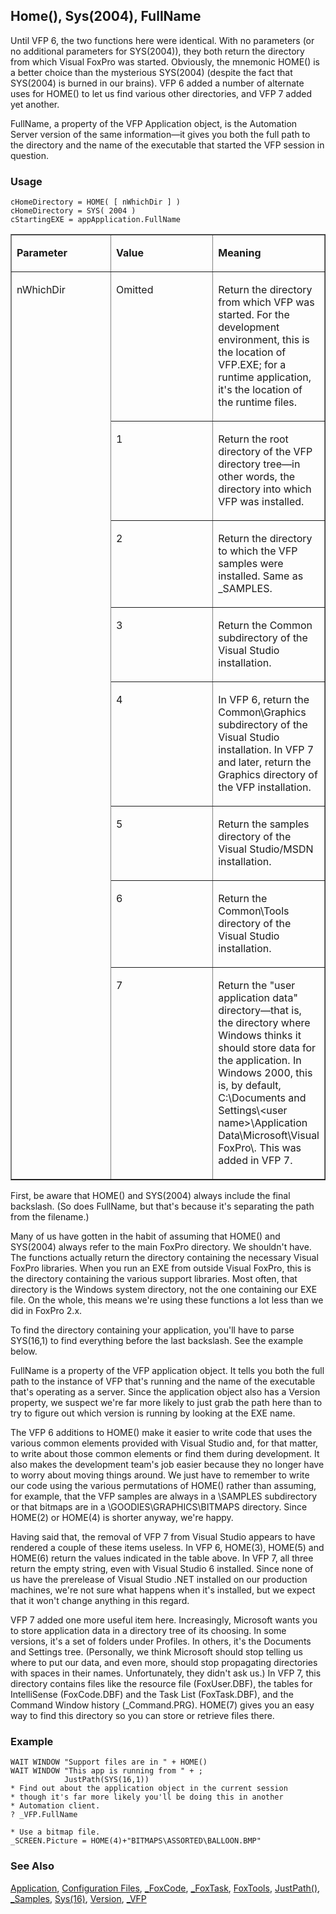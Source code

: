 ## Home(), Sys(2004), FullName

Until VFP 6, the two functions here were identical. With no parameters (or no additional parameters for SYS(2004)), they both return the directory from which Visual FoxPro was started. Obviously, the mnemonic HOME() is a better choice than the mysterious SYS(2004) (despite the fact that SYS(2004) is burned in our brains). VFP 6 added a number of alternate uses for HOME() to let us find various other directories, and VFP 7 added yet another.

FullName, a property of the VFP Application object, is the Automation Server version of the same information&mdash;it gives you both the full path to the directory and the name of the executable that started the VFP session in question.

### Usage

```foxpro
cHomeDirectory = HOME( [ nWhichDir ] )
cHomeDirectory = SYS( 2004 )
cStartingEXE = appApplication.FullName
```
<table border cellspacing=0 cellpadding=0 width=100%>
<tr>
  <td width=32% valign=top>
  <p><b>Parameter</b></p>
  </td>
  <td width=23% valign=top>
  <p><b>Value</b></p>
  </td>
  <td width=45% valign=top>
  <p><b>Meaning</b></p>
  </td>
 </tr>
<tr>
  <td width=32% rowspan=8 valign=top>
  <p>nWhichDir</p>
  </td>
  <td width=23% valign=top>
  <p>Omitted</p>
  </td>
  <td width=45% valign=top>
  <p>Return the directory from which VFP was started. For the development environment, this is the location of VFP.EXE; for a runtime application, it's the location of the runtime files.</p>
  </td>
 </tr>
<tr>
  <td width=33% valign=top>
  <p>1</p>
  </td>
  <td width=67% valign=top>
  <p>Return the root directory of the VFP directory tree&mdash;in other words, the directory into which VFP was installed.</p>
  </td>
 </tr>
<tr>
  <td width=33% valign=top>
  <p>2</p>
  </td>
  <td width=67% valign=top>
  <p>Return the directory to which the VFP samples were installed. Same as _SAMPLES.</p>
  </td>
 </tr>
<tr>
  <td width=33% valign=top>
  <p>3</p>
  </td>
  <td width=67% valign=top>
  <p>Return the Common subdirectory of the Visual Studio installation.</p>
  </td>
 </tr>
<tr>
  <td width=33% valign=top>
  <p>4</p>
  </td>
  <td width=67% valign=top>
  <p>In VFP 6, return the Common\Graphics subdirectory of the Visual Studio installation. In VFP 7 and later, return the Graphics directory of the VFP installation.</p>
  </td>
 </tr>
<tr>
  <td width=33% valign=top>
  <p>5</p>
  </td>
  <td width=67% valign=top>
  <p>Return the samples directory of the Visual Studio/MSDN installation.</p>
  </td>
 </tr>
<tr>
  <td width=33% valign=top>
  <p>6</p>
  </td>
  <td width=67% valign=top>
  <p>Return the Common\Tools directory of the Visual Studio installation.</p>
  </td>
 </tr>
<tr>
  <td width=33% valign=top>
  <p>7</p>
  </td>
  <td width=67% valign=top>
  <p>Return the &quot;user application data&quot; directory&mdash;that is, the directory where Windows thinks it should store data for the application. In Windows 2000, this is, by default, C:\Documents and Settings\&lt;user name&gt;\Application Data\Microsoft\Visual FoxPro\. This was added in VFP 7.</p>
  </td>
 </tr>
</table>

First, be aware that HOME() and SYS(2004) always include the final backslash. (So does FullName, but that's because it's separating the path from the filename.)

Many of us have gotten in the habit of assuming that HOME() and SYS(2004) always refer to the main FoxPro directory. We shouldn't have. The functions actually return the directory containing the necessary Visual FoxPro libraries. When you run an EXE from outside Visual FoxPro, this is the directory containing the various support libraries. Most often, that directory is the Windows system directory, not the one containing our EXE file. On the whole, this means we're using these functions a lot less than we did in FoxPro 2.x.

To find the directory containing your application, you'll have to parse SYS(16,1) to find everything before the last backslash. See the example below.

FullName is a property of the VFP application object. It tells you both the full path to the instance of VFP that's running and the name of the executable that's operating as a server. Since the application object also has a Version property, we suspect we're far more likely to just grab the path here than to try to figure out which version is running by looking at the EXE name.

The VFP 6 additions to HOME() make it easier to write code that uses the various common elements provided with Visual Studio and, for that matter, to write about those common elements or find them during development. It also makes the development team's job easier because they no longer have to worry about moving things around. We just have to remember to write our code using the various permutations of HOME() rather than assuming, for example, that the VFP samples are always in a \SAMPLES subdirectory or that bitmaps are in a \GOODIES\GRAPHICS\BITMAPS directory. Since HOME(2) or HOME(4) is shorter anyway, we're happy. 

Having said that, the removal of VFP 7 from Visual Studio appears to have rendered a couple of these items useless. In VFP 6, HOME(3), HOME(5) and HOME(6) return the values indicated in the table above. In VFP 7, all three return the empty string, even with Visual Studio 6 installed. Since none of us have the prerelease of Visual Studio .NET installed on our production machines, we're not sure what happens when it's installed, but we expect that it won't change anything in this regard.

VFP 7 added one more useful item here. Increasingly, Microsoft wants you to store application data in a directory tree of its choosing. In some versions, it's a set of folders under Profiles. In others, it's the Documents and Settings tree. (Personally, we think Microsoft should stop telling us where to put our data, and even more, should stop propagating directories with spaces in their names. Unfortunately, they didn't ask us.) In VFP 7, this directory contains files like the resource file (FoxUser.DBF), the tables for IntelliSense (FoxCode.DBF) and the Task List (FoxTask.DBF), and the Command Window history (_Command.PRG). HOME(7) gives you an easy way to find this directory so you can store or retrieve files there.

### Example

```foxpro
WAIT WINDOW "Support files are in " + HOME()
WAIT WINDOW "This app is running from " + ;
            JustPath(SYS(16,1))
* Find out about the application object in the current session
* though it's far more likely you'll be doing this in another
* Automation client.
? _VFP.FullName

* Use a bitmap file.
_SCREEN.Picture = HOME(4)+"BITMAPS\ASSORTED\BALLOON.BMP"
```
### See Also

[Application](s4g683.md), [Configuration Files](s4g322.md), [_FoxCode](s4g890.md), [_FoxTask](s4g891.md), [FoxTools](s4g450.md), [JustPath()](s4g671.md), [_Samples](s4g814.md), [Sys(16)](s4g120.md), [Version](s4g119.md), [_VFP](s4g683.md)